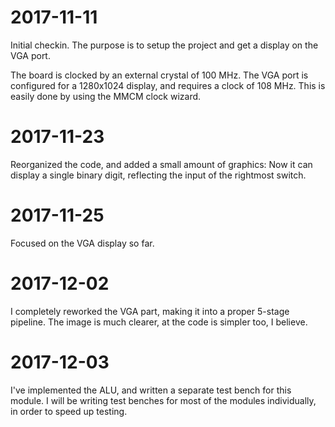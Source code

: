 # 2017-11-11 
Initial checkin. The purpose is to setup the project and get a display on the
VGA port.

The board is clocked by an external crystal of 100 MHz. The VGA port is
configured for a 1280x1024 display, and requires a clock of 108 MHz. This is
easily done by using the MMCM clock wizard.

# 2017-11-23
Reorganized the code, and added a small amount of graphics: Now it can display
a single binary digit, reflecting the input of the rightmost switch.

# 2017-11-25
Focused on the VGA display so far.

# 2017-12-02
I completely reworked the VGA part, making it into a proper 5-stage pipeline. The image
is much clearer, at the code is simpler too, I believe.

# 2017-12-03
I've implemented the ALU, and written a separate test bench for this module. I will
be writing test benches for most of the modules individually, in order to speed up
testing.
